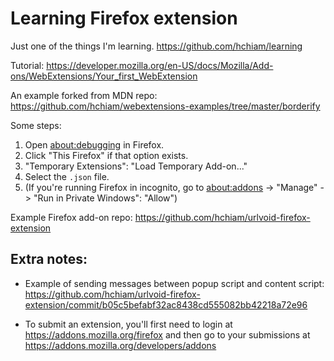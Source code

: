 # Learning Firefox extension

Just one of the things I'm learning. <https://github.com/hchiam/learning>

Tutorial: <https://developer.mozilla.org/en-US/docs/Mozilla/Add-ons/WebExtensions/Your_first_WebExtension>

An example forked from MDN repo: <https://github.com/hchiam/webextensions-examples/tree/master/borderify>

Some steps:

1. Open <about:debugging> in Firefox.
1. Click "This Firefox" if that option exists.
1. "Temporary Extensions": "Load Temporary Add-on..."
1. Select the `.json` file.
1. (If you're running Firefox in incognito, go to <about:addons> -> "Manage" -> "Run in Private Windows": "Allow")

Example Firefox add-on repo: <https://github.com/hchiam/urlvoid-firefox-extension>

## Extra notes:

- Example of sending messages between popup script and content script: <https://github.com/hchiam/urlvoid-firefox-extension/commit/b05c5befabf32ac8438cd555082bb42218a72e96>

- To submit an extension, you'll first need to login at <https://addons.mozilla.org/firefox> and then go to your submissions at <https://addons.mozilla.org/developers/addons>
